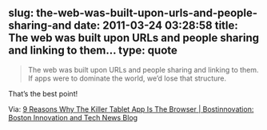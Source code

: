 slug: the-web-was-built-upon-urls-and-people-sharing-and
date: 2011-03-24 03:28:58
title: The web was built upon URLs and people sharing and linking to them...
type: quote
---

> The web was built upon URLs and people sharing and linking to them. If apps were to dominate the world, we’d lose that structure.

That’s the best point!

 Via: [9 Reasons Why The Killer Tablet App Is The Browser | Bostinnovation: Boston Innovation and Tech News Blog](http://bostinnovation.com/2011/03/22/9-reasons-why-the-killer-tablet-app-is-the-browser/)
